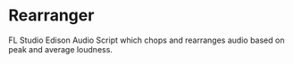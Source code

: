 # Rearranger
 FL Studio Edison Audio Script which chops and rearranges audio based on peak and average loudness.

 
